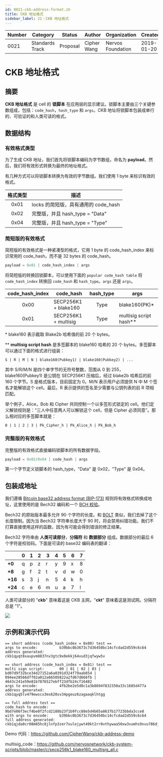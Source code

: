 ```yaml
---
id: 0021-ckb-address-format.zh
title: CKB 地址格式
sidebar_label: 21：CKB 地址格式
---
```


|  Number   |  Category |   Status  |   Author  |Organization| Created  |
| --------- | --------- | --------- | --------- | --------- | --------- |
| 0021 | Standards Track | Proposal | Cipher Wang  |Nervos Foundation|2019-01-20|

# CKB 地址格式

## 摘要

**CKB 地址格式** 是 cell 的 **锁脚本** 在应用层的显示建议。锁脚本主要由三个关键参数组成，包括：`code_hash`，`hash_type` 和 `args`。CKB 地址将锁脚本包装成单行的、可验证的和人类可读的格式。

## 数据结构

### 有效格式类型

为了生成 CKB 地址，我们首先将锁脚本编码为字节数组，命名为 **payload**。然后，我们将有效形式转换为最终的地址格式。

有几种方式可以将锁脚本转换为有效的字节数组。我们使用 1 byte 来标识有效的格式。


| 格式类型     |                   描述                         |
|:-----------:|------------------------------------------------|
|  0x01       | locks 的简短版，具有通用的 code_hash           |
|  0x02       | 完整版，并且 hash_type = "Data"               |
|  0x04       | 完整版，并且 hash_type = "Type"               |



### 简短版的有效格式

简短版的有效格式是一种紧凑型的格式，它用 1 byte 的 code_hash_index 来标识常用的 code_hash，而不是 32 bytes 的 code_hash。

```c
payload = 0x01 | code_hash_index | args
```

将简短版的转换回锁脚本，可以使用下面的 `popular code_hash table` 将 `code_hash_index` 转换回 `code_hash` 和 `hash_type`。`args` 还是 `args`。


| code_hash_index |        code_hash     |   hash_type  |          args           |
|:---------------:|----------------------|:------------:|-------------------------|
|      0x00       | SECP256K1 + blake160 |     Type     |  blake160(PK)*          |
|      0x01       | SECP256K1 + multisig |     Type     |  multisig script hash** |

\* blake160 表示截取 Blake2b 哈希值的前 20 个 bytes。

\*\* **multisig script hash** 是多签脚本的 blake160 哈希的 20 个 bytes。多签脚本可以通过下面的格式进行组装：

```
S | R | M | N | blake160(Pubkey1) | blake160(Pubkey2) | ...
```

其中 S/R/M/N 是四个单字节的无符号整数，范围从 0 到 255，blake160(Pubkey1) 是公钥在 SECP256K1 压缩后，经过 blake2b 哈希后的前 160 个字节。S 是格式版本，目前固定为 0。M/N 表示用户必须提供 N 中 M 个签名才能解锁这个 cell。最后，R 表示提供的签名至少需要与公钥列表的前 R 项相匹配。


举个例子，Alice，Bob 和 Cipher 共同控制一个以多签形式锁定的 cell。他们定义解锁规则是：“三人中任意两人可以解锁这个 cell，但是 Cipher 必须同意”。那么相对应的多签脚本就是：

```
0 | 1 | 2 | 3 | Pk_Cipher_h | Pk_Alice_h | Pk_Bob_h
```


### 完整版的有效格式

完整版的有效格式直接编码锁脚本的所有数据字段。

```c
payload = 0x02/0x04 | code_hash | args
```


第一个字节定义锁脚本的 hash_type，"Data" 是 0x02，"Type" 是 0x04。



## 包装成地址

我们遵循 [Bitcoin base32 address format (BIP-173)](https://github.com/bitcoin/bips/blob/master/bip-0173.mediawiki) 规则将有效格式转换成地址，这里使用的是 Bech32 编码和一个 [BCH 校验](https://en.wikipedia.org/wiki/BCH_code)。

Bech32 的原始版本最多允许 90 个字符的长度。和 [BOLT](https://github.com/lightningnetwork/lightning-rfc/blob/master/11-payment-encoding.md) 类似，我们去掉了这个长度限制。因为当 Bech32 字符串长度大于 90 时，将会禁用纠错功能。我们不打算直接使用这样的函数，因为有可能会得到错误的修正结果。

Bech32 字符串由 **人类可读部分**，**分隔符** 和 **数据部分** 组成。数据部分的最后 6 个字符是校验码。下面是可读的 base32 编码表的翻译：


|       |0|1|2|3|4|5|6|7|
|-------|-|-|-|-|-|-|-|-|
|**+0** |q|p|z|r|y|9|x|8|
|**+8** |g|f|2|t|v|d|w|0|
|**+16**|s|3|j|n|5|4|k|h|
|**+24**|c|e|6|m|u|a|7|l|


人类可读部分的 "**ckb**" 意味着这是 CKB 主网，"**ckt**" 意味着这是测试网。分隔符总是 "1"。

![](/img/rfcs/0021/ckb-address.png)



## 示例和演示代码

```
== short address (code_hash_index = 0x00) test ==
args to encode:          b39bbc0b3673c7d36450bc14cfcdad2d559c6c64
address generated:       ckb1qyqt8xaupvm8837nv3gtc9x0ekkj64vud3jqfwyw5v

== short address (code_hash_index = 0x01) test ==
multi sign script:       00 | 01 | 02 | 03 | bd07d9f32bce34d27152a6a0391d324f79aab854 | 094ee28566dff02a012a66505822a2fd67d668fb | 4643c241e59e81b7876527ebff23dfb24cf16482
args to encode:          4fb2be2e5d0c1a3b8694f832350a33c1685d477a
address generated:       ckb1qyq5lv479ewscx3ms620sv34pgeuz6zagaaqklhtgg

== full address test ==
code_hash to encode:     9bd7e06f3ecf4be0f2fcd2188b23f1b9fcc88e5d4b65a8637b17723bbda3cce8
with args to encode:     b39bbc0b3673c7d36450bc14cfcdad2d559c6c64
full address generated:  ckb1qjda0cr08m85hc8jlnfp3zer7xulejywt49kt2rr0vthywaa50xw3vumhs9nvu786dj9p0q5elx66t24n3kxgj53qks
```

Demo 代码：https://github.com/CipherWang/ckb-address-demo

multisig_code：https://github.com/nervosnetwork/ckb-system-scripts/blob/master/c/secp256k1_blake160_multisig_all.c
